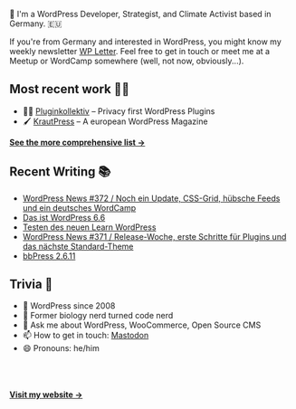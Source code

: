 👋 I'm a WordPress Developer, Strategist, and Climate Activist based in Germany. 🇪🇺

If you're from Germany and interested in WordPress, you might know my weekly newsletter [WP Letter](https://wpletter.de/). Feel free to get in touch or meet me at a Meetup or WordCamp somewhere (well, not now, obviously...).


## Most recent work 👷‍♂️

- 👨‍💻 [Pluginkollektiv](https://github.com/pluginkollektiv) – Privacy first WordPress Plugins
- 🖌️ [KrautPress](https://kraut.press) – A european WordPress Magazine

**[See the more comprehensive list &rarr;](https://simonkraft.com/what-i-do)**


## Recent Writing 📚

<!-- BLOG-POST-LIST:START -->
- [WordPress News #372 / Noch ein Update, CSS-Grid, hübsche Feeds und ein deutsches WordCamp](https://feed.kraut.press/link/14399/16749753/372)
- [Das ist WordPress 6.6](https://feed.presswerk.net/link/14419/16745443/das-ist-wordpress-6-6)
- [Testen des neuen Learn WordPress](https://www.wppodcast.de/podcast/testen-des-neuen-learn-wordpress/)
- [WordPress News #371 / Release-Woche, erste Schritte für Plugins und das nächste Standard-Theme](https://feed.kraut.press/link/14399/16743564/371)
- [bbPress 2.6.11](https://www.wppodcast.de/podcast/bbpress-2-6-11/)
<!-- BLOG-POST-LIST:END -->


## Trivia 🤪

- 👴 WordPress since 2008
- 🌱 Former biology nerd turned code nerd
- 💬 Ask me about WordPress, WooCommerce, Open Source CMS
- 📫 How to get in touch: [Mastodon](https://dewp.space/@simon)
- 😄 Pronouns: he/him

<br/><br/><br/>
**[Visit my website &rarr;](https://simonkraft.com/hi)**